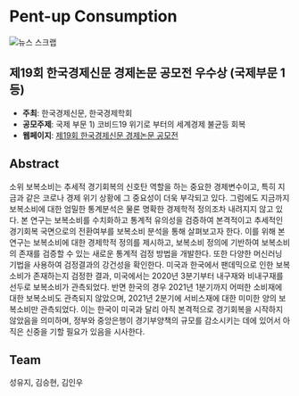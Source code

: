 # Pent-up Consumption

![뉴스 스크랩](https://user-images.githubusercontent.com/71932401/147087675-94f7dd1f-a35a-4a99-b4ce-f7a2bc2f0ddc.jpeg)

## 제19회 한국경제신문 경제논문 공모전 우수상 (국제부문 1등)
- **주최**: 한국경제신문, 한국경제학회
- **공모주제**: 국제 부문 1) 코비드19 위기로 부터의 세계경제 불균등 회복
- **웹페이지**: [제19회 한국경제신문 경제논문 공모전](https://www.hankyung.com/economy/article/2021120566121)

## Abstract
소위 보복소비는 추세적 경기회복의 신호탄 역할을 하는 중요한 경제변수이고, 특히 지금과 같은 코로나 경제 위기 상황에 그 중요성이 더욱 부각되고 있다. 그럼에도 지금까지 보복소비에 대한 엄밀한 통계분석은 물론 명확한 경제학적 정의조차 내려지지 않고 있다. 본 연구는 보복소비를 수치화하고 통계적 유의성을 검증하여 본격적이고 추세적인 경기회복 국면으로의 전환여부를 보복소비 분석을 통해 살펴보고자 한다. 이를 위해 본 연구는 보복소비에 대한 경제학적 정의를 제시하고, 보복소비 정의에 기반하여 보복소비의 존재를 검증할 수 있는 새로운 통계적 검정 방법을 개발한다. 또한 다양한 머신러닝 기법을 사용하여 검정결과의 강건성을 확인한다. 미국과 한국에서 팬데믹으로 인한 보복소비가 존재하는지 검정한 결과, 미국에서는 2020년 3분기부터 내구재와 비내구재를 선두로 보복소비가 관측되었다. 반면 한국의 경우 2021년 1분기까지 어떠한 소비재에 대한 보복소비도 관측되지 않았으며, 2021년 2분기에 서비스재에 대한 미미한 양의 보복소비만 관측되었다. 이는 한국이 미국과 달리 아직 본격적으로 경기회복을 시작하지 않았음을 의미하며, 정부와 중앙은행이 경기부양책의 규모를 감소시키는 데에 있어서 아직은 신중을 기할 필요가 있음을 시사한다.


## Team
성유지, 김승현, 김인우
